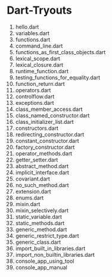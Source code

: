 # Dart-Tryouts

1. hello.dart
2. variables.dart
3. functions.dart
4. command_line.dart
5. functions_as_first_class_objects.dart
6. lexical_scope.dart
7. lexical_closure.dart
8. runtime_function.dart
9. testing_functions_for_equality.dart
10. function_return.dart
11. operators.dart
12. controlflow.dart
13. exceptions.dart
14. class_member_access.dart
15. class_named_constructor.dart
16. class_initializer_list.dart
17. constructors.dart
18. redirecting_constructor.dart
19. constant_constructor.dart
20. factory_constructor.dart
21. operator_methods.dart
22. getter_setter.dart
23. abstract_method.dart
24. implicit_interface.dart
25. covariant.dart
26. no_such_method.dart
27. extension.dart
28. enums.dart
29. mixin.dart
30. mixin_selectively.dart
31. static_variable.dart
32. static_methods.dart
33. generic_method.dart
34. generic_restrict_type.dart
35. generic_class.dart
36. import_built_in_libraries.dart
37. import_non_builtin_libraries.dart
38. console_app_using_tool
39. console_app_manual
